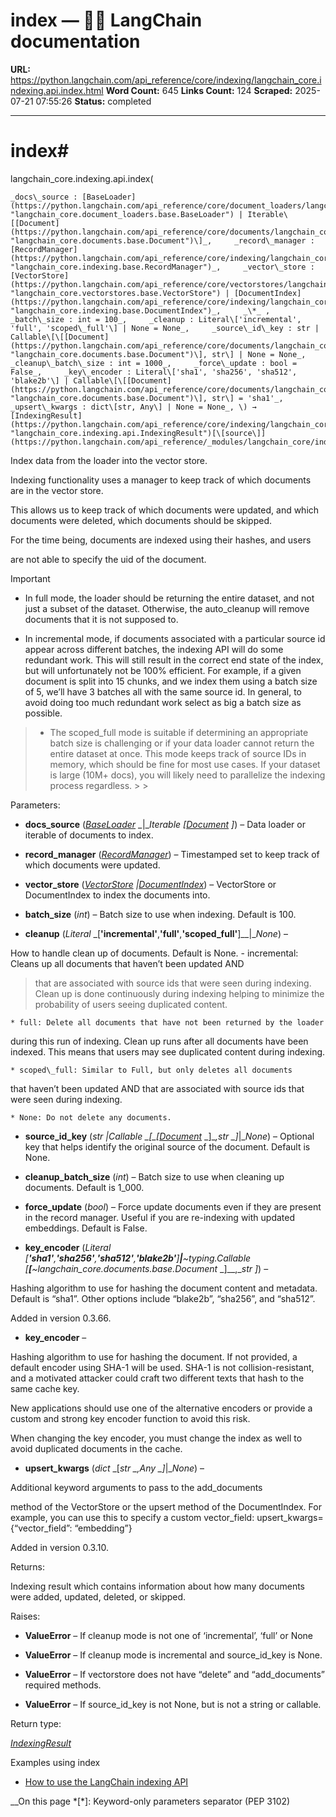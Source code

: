# index — 🦜🔗 LangChain  documentation

**URL:** https://python.langchain.com/api_reference/core/indexing/langchain_core.indexing.api.index.html
**Word Count:** 645
**Links Count:** 124
**Scraped:** 2025-07-21 07:55:26
**Status:** completed

---

# index\#

langchain\_core.indexing.api.index\(

    _docs\_source : [BaseLoader](https://python.langchain.com/api_reference/core/document_loaders/langchain_core.document_loaders.base.BaseLoader.html#langchain_core.document_loaders.base.BaseLoader "langchain_core.document_loaders.base.BaseLoader") | Iterable\[[Document](https://python.langchain.com/api_reference/core/documents/langchain_core.documents.base.Document.html#langchain_core.documents.base.Document "langchain_core.documents.base.Document")\]_,     _record\_manager : [RecordManager](https://python.langchain.com/api_reference/core/indexing/langchain_core.indexing.base.RecordManager.html#langchain_core.indexing.base.RecordManager "langchain_core.indexing.base.RecordManager")_,     _vector\_store : [VectorStore](https://python.langchain.com/api_reference/core/vectorstores/langchain_core.vectorstores.base.VectorStore.html#langchain_core.vectorstores.base.VectorStore "langchain_core.vectorstores.base.VectorStore") | [DocumentIndex](https://python.langchain.com/api_reference/core/indexing/langchain_core.indexing.base.DocumentIndex.html#langchain_core.indexing.base.DocumentIndex "langchain_core.indexing.base.DocumentIndex")_,     _\*_ ,     _batch\_size : int = 100_,     _cleanup : Literal\['incremental', 'full', 'scoped\_full'\] | None = None_,     _source\_id\_key : str | Callable\[\[[Document](https://python.langchain.com/api_reference/core/documents/langchain_core.documents.base.Document.html#langchain_core.documents.base.Document "langchain_core.documents.base.Document")\], str\] | None = None_,     _cleanup\_batch\_size : int = 1000_,     _force\_update : bool = False_,     _key\_encoder : Literal\['sha1', 'sha256', 'sha512', 'blake2b'\] | Callable\[\[[Document](https://python.langchain.com/api_reference/core/documents/langchain_core.documents.base.Document.html#langchain_core.documents.base.Document "langchain_core.documents.base.Document")\], str\] = 'sha1'_,     _upsert\_kwargs : dict\[str, Any\] | None = None_, \) → [IndexingResult](https://python.langchain.com/api_reference/core/indexing/langchain_core.indexing.api.IndexingResult.html#langchain_core.indexing.api.IndexingResult "langchain_core.indexing.api.IndexingResult")[\[source\]](https://python.langchain.com/api_reference/_modules/langchain_core/indexing/api.html#index)\#     

Index data from the loader into the vector store.

Indexing functionality uses a manager to keep track of which documents are in the vector store.

This allows us to keep track of which documents were updated, and which documents were deleted, which documents should be skipped.

For the time being, documents are indexed using their hashes, and users     

are not able to specify the uid of the document.

Important

  * In full mode, the loader should be returning the entire dataset, and not just a subset of the dataset. Otherwise, the auto\_cleanup will remove documents that it is not supposed to.

  * In incremental mode, if documents associated with a particular source id appear across different batches, the indexing API will do some redundant work. This will still result in the correct end state of the index, but will unfortunately not be 100% efficient. For example, if a given document is split into 15 chunks, and we index them using a batch size of 5, we’ll have 3 batches all with the same source id. In general, to avoid doing too much redundant work select as big a batch size as possible.

>   * The scoped\_full mode is suitable if determining an appropriate batch size is challenging or if your data loader cannot return the entire dataset at once. This mode keeps track of source IDs in memory, which should be fine for most use cases. If your dataset is large \(10M+ docs\), you will likely need to parallelize the indexing process regardless. >  > 

Parameters:     

  * **docs\_source** \([_BaseLoader_](https://python.langchain.com/api_reference/core/document_loaders/langchain_core.document_loaders.base.BaseLoader.html#langchain_core.document_loaders.base.BaseLoader "langchain_core.document_loaders.base.BaseLoader") _|__Iterable_ _\[_[_Document_](https://python.langchain.com/api_reference/core/documents/langchain_core.documents.base.Document.html#langchain_core.documents.base.Document "langchain_core.documents.base.Document") _\]_\) – Data loader or iterable of documents to index.

  * **record\_manager** \([_RecordManager_](https://python.langchain.com/api_reference/core/indexing/langchain_core.indexing.base.RecordManager.html#langchain_core.indexing.base.RecordManager "langchain_core.indexing.base.RecordManager")\) – Timestamped set to keep track of which documents were updated.

  * **vector\_store** \([_VectorStore_](https://python.langchain.com/api_reference/core/vectorstores/langchain_core.vectorstores.base.VectorStore.html#langchain_core.vectorstores.base.VectorStore "langchain_core.vectorstores.base.VectorStore") _|_[_DocumentIndex_](https://python.langchain.com/api_reference/core/indexing/langchain_core.indexing.base.DocumentIndex.html#langchain_core.indexing.base.DocumentIndex "langchain_core.indexing.base.DocumentIndex")\) – VectorStore or DocumentIndex to index the documents into.

  * **batch\_size** \(_int_\) – Batch size to use when indexing. Default is 100.

  * **cleanup** \(_Literal_ _\[__'incremental'__,__'full'__,__'scoped\_full'__\]__|__None_\) – 

How to handle clean up of documents. Default is None. \- incremental: Cleans up all documents that haven’t been updated AND

> that are associated with source ids that were seen during indexing. Clean up is done continuously during indexing helping to minimize the probability of users seeing duplicated content.

    * full: Delete all documents that have not been returned by the loader     

during this run of indexing. Clean up runs after all documents have been indexed. This means that users may see duplicated content during indexing.

    * scoped\_full: Similar to Full, but only deletes all documents     

that haven’t been updated AND that are associated with source ids that were seen during indexing.

    * None: Do not delete any documents.

  * **source\_id\_key** \(_str_ _|__Callable_ _\[__\[_[_Document_](https://python.langchain.com/api_reference/core/documents/langchain_core.documents.base.Document.html#langchain_core.documents.base.Document "langchain_core.documents.base.Document") _\]__,__str_ _\]__|__None_\) – Optional key that helps identify the original source of the document. Default is None.

  * **cleanup\_batch\_size** \(_int_\) – Batch size to use when cleaning up documents. Default is 1\_000.

  * **force\_update** \(_bool_\) – Force update documents even if they are present in the record manager. Useful if you are re-indexing with updated embeddings. Default is False.

  * **key\_encoder** \(_Literal_ _\[__'sha1'__,__'sha256'__,__'sha512'__,__'blake2b'__\]__|__~typing.Callable_ _\[__\[__~langchain\_core.documents.base.Document_ _\]__,__str_ _\]_\) – 

Hashing algorithm to use for hashing the document content and metadata. Default is “sha1”. Other options include “blake2b”, “sha256”, and “sha512”.

Added in version 0.3.66.

  * **key\_encoder** – 

Hashing algorithm to use for hashing the document. If not provided, a default encoder using SHA-1 will be used. SHA-1 is not collision-resistant, and a motivated attacker could craft two different texts that hash to the same cache key.

New applications should use one of the alternative encoders or provide a custom and strong key encoder function to avoid this risk.

When changing the key encoder, you must change the index as well to avoid duplicated documents in the cache.

  * **upsert\_kwargs** \(_dict_ _\[__str_ _,__Any_ _\]__|__None_\) – 

Additional keyword arguments to pass to the add\_documents     

method of the VectorStore or the upsert method of the DocumentIndex. For example, you can use this to specify a custom vector\_field: upsert\_kwargs=\{“vector\_field”: “embedding”\}

Added in version 0.3.10.

Returns:     

Indexing result which contains information about how many documents were added, updated, deleted, or skipped.

Raises:     

  * **ValueError** – If cleanup mode is not one of ‘incremental’, ‘full’ or None

  * **ValueError** – If cleanup mode is incremental and source\_id\_key is None.

  * **ValueError** – If vectorstore does not have “delete” and “add\_documents” required methods.

  * **ValueError** – If source\_id\_key is not None, but is not a string or callable.

Return type:     

[_IndexingResult_](https://python.langchain.com/api_reference/core/indexing/langchain_core.indexing.api.IndexingResult.html#langchain_core.indexing.api.IndexingResult "langchain_core.indexing.api.IndexingResult")

Examples using index

  * [How to use the LangChain indexing API](https://python.langchain.com/docs/how_to/indexing/)

__On this page   *[\*]: Keyword-only parameters separator (PEP 3102)